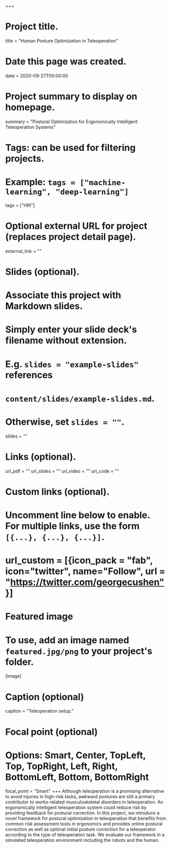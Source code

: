+++
# Project title.
title = "Human Posture Optimization in Teleoperation"

# Date this page was created.
date = 2020-09-27T00:00:00

# Project summary to display on homepage.
summary = "Postural Optimization for Ergonomically Intelligent Teleoperation Systems"
# Tags: can be used for filtering projects.
# Example: `tags = ["machine-learning", "deep-learning"]`
tags = ["HRI"]

# Optional external URL for project (replaces project detail page).
external_link = ""

# Slides (optional).
#   Associate this project with Markdown slides.
#   Simply enter your slide deck's filename without extension.
#   E.g. `slides = "example-slides"` references
#   `content/slides/example-slides.md`.
#   Otherwise, set `slides = ""`.
slides = ""


# Links (optional).
url_pdf = ""
url_slides = ""
url_video = ""
url_code = ""

# Custom links (optional).
#   Uncomment line below to enable. For multiple links, use the form `[{...}, {...}, {...}]`.
#   url_custom = [{icon_pack = "fab", icon="twitter", name="Follow", url = "https://twitter.com/georgecushen"}]

# Featured image
# To use, add an image named `featured.jpg/png` to your project's folder.
[image]
  # Caption (optional)
  caption = "Teleoperation setup."

  # Focal point (optional)
  # Options: Smart, Center, TopLeft, Top, TopRight, Left, Right, BottomLeft, Bottom, BottomRight
  focal_point = "Smart"
+++
Although  teleoperation  is  a  promising  alternative to avoid injuries in high-risk tasks, awkward postures are still a primary contributor to works-related musculoskeletal disorders in teleoperation.   An   ergonomically   intelligent   teleoperation system  could  reduce  risk  by  providing  feedback  for  postural correction.  In  this  project,  we  introduce  a  novel  framework for  postural  optimization  in  teleoperation  that  benefits  from common  risk  assessment  tools  in  ergonomics  and  provides online postural correction as well as optimal initial posture correction for a teleoperator according to the type of teleoperation task. We evaluate our framework in a simulated teleoperation environment  including  the  robots  and  the  human.
